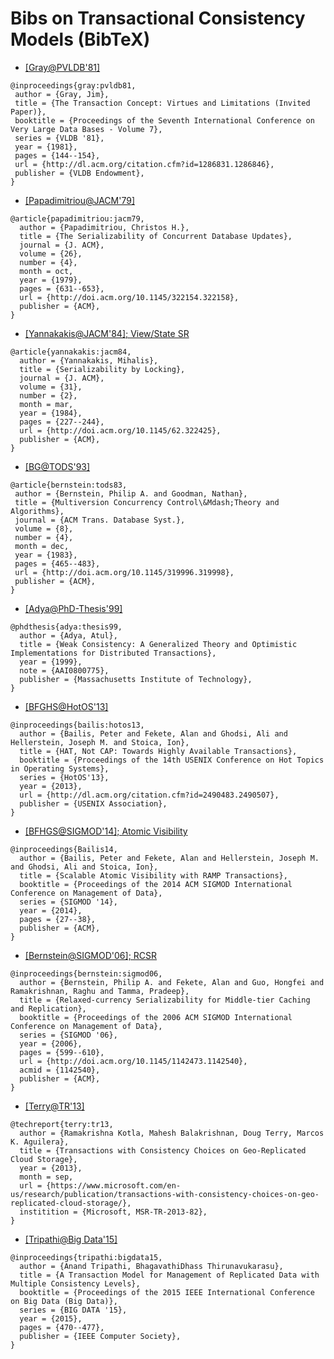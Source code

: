 # Bibs on Transactional Consistency Models (BibTeX)

- [[Gray@PVLDB'81]](http://dl.acm.org/citation.cfm?id=1286846)
```
@inproceedings{gray:pvldb81,
 author = {Gray, Jim},
 title = {The Transaction Concept: Virtues and Limitations (Invited Paper)},
 booktitle = {Proceedings of the Seventh International Conference on Very Large Data Bases - Volume 7},
 series = {VLDB '81},
 year = {1981},
 pages = {144--154},
 url = {http://dl.acm.org/citation.cfm?id=1286831.1286846},
 publisher = {VLDB Endowment},
}
```

- [[Papadimitriou@JACM'79]](http://dl.acm.org/citation.cfm?id=322158)
```
@article{papadimitriou:jacm79,
  author = {Papadimitriou, Christos H.},
  title = {The Serializability of Concurrent Database Updates},
  journal = {J. ACM},
  volume = {26},
  number = {4},
  month = oct,
  year = {1979},
  pages = {631--653},
  url = {http://doi.acm.org/10.1145/322154.322158},
  publisher = {ACM},
}
```

- [[Yannakakis@JACM'84]; View/State SR](http://dl.acm.org/citation.cfm?id=322425)
```
@article{yannakakis:jacm84,
  author = {Yannakakis, Mihalis},
  title = {Serializability by Locking},
  journal = {J. ACM},
  volume = {31},
  number = {2},
  month = mar,
  year = {1984},
  pages = {227--244},
  url = {http://doi.acm.org/10.1145/62.322425},
  publisher = {ACM},
}
```

- [[BG@TODS'93]](http://dl.acm.org/citation.cfm?id=319998)
```
@article{bernstein:tods83,
 author = {Bernstein, Philip A. and Goodman, Nathan},
 title = {Multiversion Concurrency Control\&Mdash;Theory and Algorithms},
 journal = {ACM Trans. Database Syst.},
 volume = {8},
 number = {4},
 month = dec,
 year = {1983},
 pages = {465--483},
 url = {http://doi.acm.org/10.1145/319996.319998},
 publisher = {ACM},
}
```

- [[Adya@PhD-Thesis'99]](http://publications.csail.mit.edu/lcs/pubs/pdf/MIT-LCS-TR-786.pdf)
```
@phdthesis{adya:thesis99,
  author = {Adya, Atul},
  title = {Weak Consistency: A Generalized Theory and Optimistic Implementations for Distributed Transactions},
  year = {1999},
  note = {AAI0800775},
  publisher = {Massachusetts Institute of Technology},
}
```

- [[BFGHS@HotOS'13]](http://dl.acm.org/citation.cfm?id=2490507)
```
@inproceedings{bailis:hotos13,
  author = {Bailis, Peter and Fekete, Alan and Ghodsi, Ali and Hellerstein, Joseph M. and Stoica, Ion},
  title = {HAT, Not CAP: Towards Highly Available Transactions},
  booktitle = {Proceedings of the 14th USENIX Conference on Hot Topics in Operating Systems},
  series = {HotOS'13},
  year = {2013},
  url = {http://dl.acm.org/citation.cfm?id=2490483.2490507},
  publisher = {USENIX Association},
}
```

- [[BFHGS@SIGMOD'14]; Atomic Visibility](http://dl.acm.org/citation.cfm?id=2588562)
```
@inproceedings{Bailis14,
  author = {Bailis, Peter and Fekete, Alan and Hellerstein, Joseph M. and Ghodsi, Ali and Stoica, Ion},
  title = {Scalable Atomic Visibility with RAMP Transactions},
  booktitle = {Proceedings of the 2014 ACM SIGMOD International Conference on Management of Data},
  series = {SIGMOD '14},
  year = {2014},
  pages = {27--38},
  publisher = {ACM},
} 
```

- [[Bernstein@SIGMOD'06]; RCSR](http://dl.acm.org/citation.cfm?id=1142540)
```
@inproceedings{bernstein:sigmod06,
  author = {Bernstein, Philip A. and Fekete, Alan and Guo, Hongfei and Ramakrishnan, Raghu and Tamma, Pradeep},
  title = {Relaxed-currency Serializability for Middle-tier Caching and Replication},
  booktitle = {Proceedings of the 2006 ACM SIGMOD International Conference on Management of Data},
  series = {SIGMOD '06},
  year = {2006},
  pages = {599--610},
  url = {http://doi.acm.org/10.1145/1142473.1142540},
  acmid = {1142540},
  publisher = {ACM},
}
```

- [[Terry@TR'13]](https://www.microsoft.com/en-us/research/publication/transactions-with-consistency-choices-on-geo-replicated-cloud-storage/)
```
@techreport{terry:tr13,
  author = {Ramakrishna Kotla, Mahesh Balakrishnan, Doug Terry, Marcos K. Aguilera},
  title = {Transactions with Consistency Choices on Geo-Replicated Cloud Storage},
  year = {2013},
  month = sep,
  url = {https://www.microsoft.com/en-us/research/publication/transactions-with-consistency-choices-on-geo-replicated-cloud-storage/},
  institition = {Microsoft, MSR-TR-2013-82},
}
```

- [[Tripathi@Big Data'15]](https://www.cs.umn.edu/sites/cs.umn.edu/files/tech_reports/TripathiTechReport.pdf)
```
@inproceedings{tripathi:bigdata15,
  author = {Anand Tripathi, BhagavathiDhass Thirunavukarasu},
  title = {A Transaction Model for Management of Replicated Data with Multiple Consistency Levels},
  booktitle = {Proceedings of the 2015 IEEE International Conference on Big Data (Big Data)},
  series = {BIG DATA '15},
  year = {2015},
  pages = {470--477},
  publisher = {IEEE Computer Society},
} 
```
